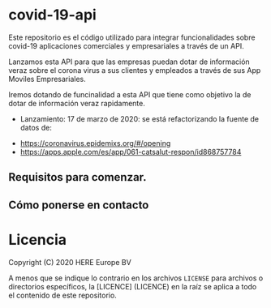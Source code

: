 # covid-19-api

Este repositorio es el código utilizado para integrar funcionalidades sobre covid-19 aplicaciones comerciales y empresariales a través de un API. 

Lanzamos esta API para que las empresas puedan dotar de información veraz sobre el corona virus a sus clientes y empleados a través de sus App Moviles Empresariales.

Iremos dotando de funcinalidad a esta API que tiene como objetivo la de dotar de información veraz rapidamente.

* Lanzamiento: 17 de marzo de 2020: se está refactorizando la fuente de datos de:
- https://coronavirus.epidemixs.org/#/opening
- https://apps.apple.com/es/app/061-catsalut-respon/id868757784


Requisitos para comenzar.
- 

Cómo ponerse en contacto
- 

# Licencia

Copyright (C) 2020 HERE Europe BV

A menos que se indique lo contrario en los archivos `LICENSE` para archivos o directorios específicos, la [LICENCE] (LICENCE) en la raíz se aplica a todo el contenido de este repositorio.